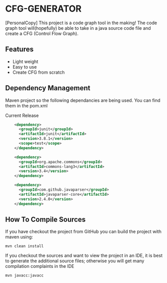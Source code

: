 # CFG-GENERATOR
[PersonalCopy]
This project is a code graph tool in the making! The code graph tool will(hopefully) be able to take in a java source code file
and create a CFG (Control Flow Graph).


## Features

*   Light weight
*   Easy to use
*   Create CFG from scratch


## Dependency Management

Maven project so the following dependancies are being used. You can find them in the pom.xml

Current Release

```xml
    <dependency>
      <groupId>junit</groupId>
      <artifactId>junit</artifactId>
      <version>3.8.1</version>
      <scope>test</scope>
    </dependency>

    <dependency>
      <groupId>org.apache.commons</groupId>
      <artifactId>commons-lang3</artifactId>
      <version>3.4</version>
    </dependency>

    <dependency>
      <groupId>com.github.javaparser</groupId>
      <artifactId>javaparser-core</artifactId>
      <version>2.4.0</version>
    </dependency>
```

## How To Compile Sources

If you have checkout the project from GitHub you can build the project with maven using:

```
mvn clean install
```

If you checkout the sources and want to view the project in an IDE, it is best to generate the additional source files; otherwise you will get many compilation complaints in the IDE

```
mvn javacc:javacc
```

